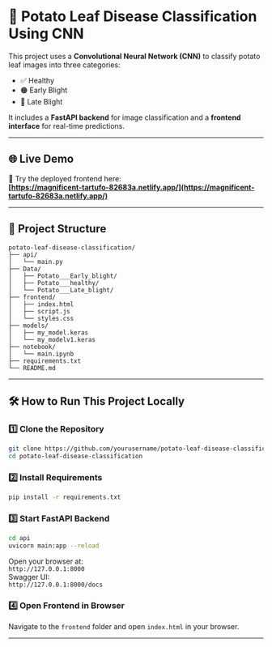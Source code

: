 # 🍃 Potato Leaf Disease Classification Using CNN

This project uses a **Convolutional Neural Network (CNN)** to classify potato leaf images into three categories:
- ✅ Healthy
- 🟠 Early Blight
- 🔴 Late Blight

It includes a **FastAPI backend** for image classification and a **frontend interface** for real-time predictions.

---

## 🌐 Live Demo

🔗 Try the deployed frontend here:  
**[https://magnificent-tartufo-82683a.netlify.app/](https://magnificent-tartufo-82683a.netlify.app/)**

---

## 📂 Project Structure

```
potato-leaf-disease-classification/
├── api/
│   └── main.py
├── Data/
│   ├── Potato___Early_blight/
│   ├── Potato___healthy/
│   └── Potato___Late_blight/
├── frontend/
│   ├── index.html
│   ├── script.js
│   └── styles.css
├── models/
│   ├── my_model.keras
│   └── my_modelv1.keras
├── notebook/
│   └── main.ipynb
├── requirements.txt
└── README.md
```

---

## 🛠️ How to Run This Project Locally

### 1️⃣ Clone the Repository

```bash
git clone https://github.com/yourusername/potato-leaf-disease-classification.git
cd potato-leaf-disease-classification
```

### 2️⃣ Install Requirements

```bash
pip install -r requirements.txt
```

### 3️⃣ Start FastAPI Backend

```bash
cd api
uvicorn main:app --reload
```

Open your browser at:  
`http://127.0.0.1:8000`  
Swagger UI:  
`http://127.0.0.1:8000/docs`

### 4️⃣ Open Frontend in Browser

Navigate to the `frontend` folder and open `index.html` in your browser.

---